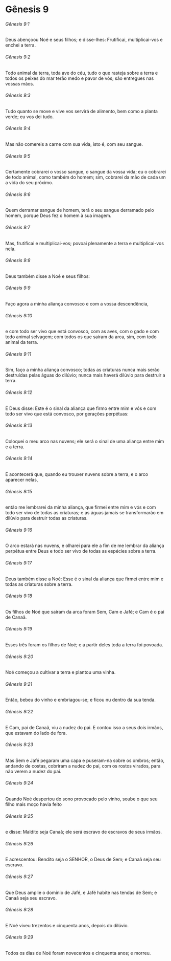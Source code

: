 # Gênesis 9

###### Gênesis 9:1

Deus abençoou Noé e seus filhos; e disse-lhes: Frutificai, multiplicai-vos e enchei a terra.

###### Gênesis 9:2

Todo animal da terra, toda ave do céu, tudo o que rasteja sobre a terra e todos os peixes do mar terão medo e pavor de vós; são entregues nas vossas mãos.

###### Gênesis 9:3

Tudo quanto se move e vive vos servirá de alimento, bem como a planta verde; eu vos dei tudo.

###### Gênesis 9:4

Mas não comereis a carne com sua vida, isto é, com seu sangue.

###### Gênesis 9:5

Certamente cobrarei o vosso sangue, o sangue da vossa vida; eu o cobrarei de todo animal, como também do homem; sim, cobrarei da mão de cada um a vida do seu próximo.

###### Gênesis 9:6

Quem derramar sangue de homem, terá o seu sangue derramado pelo homem, porque Deus fez o homem à sua imagem.

###### Gênesis 9:7

Mas, frutificai e multiplicai-vos; povoai plenamente a terra e multiplicai-vos nela.

###### Gênesis 9:8

Deus também disse a Noé e seus filhos:

###### Gênesis 9:9

Faço agora a minha aliança convosco e com a vossa descendência,

###### Gênesis 9:10

e com todo ser vivo que está convosco, com as aves, com o gado e com todo animal selvagem; com todos os que saíram da arca, sim, com todo animal da terra.

###### Gênesis 9:11

Sim, faço a minha aliança convosco; todas as criaturas nunca mais serão destruídas pelas águas do dilúvio; nunca mais haverá dilúvio para destruir a terra.

###### Gênesis 9:12

E Deus disse: Este é o sinal da aliança que firmo entre mim e vós e com todo ser vivo que está convosco, por gerações perpétuas:

###### Gênesis 9:13

Coloquei o meu arco nas nuvens; ele será o sinal de uma aliança entre mim e a terra.

###### Gênesis 9:14

E acontecerá que, quando eu trouxer nuvens sobre a terra, e o arco aparecer nelas,

###### Gênesis 9:15

então me lembrarei da minha aliança, que firmei entre mim e vós e com todo ser vivo de todas as criaturas; e as águas jamais se transformarão em dilúvio para destruir todas as criaturas.

###### Gênesis 9:16

O arco estará nas nuvens, e olharei para ele a fim de me lembrar da aliança perpétua entre Deus e todo ser vivo de todas as espécies sobre a terra.

###### Gênesis 9:17

Deus também disse a Noé: Esse é o sinal da aliança que firmei entre mim e todas as criaturas sobre a terra.

###### Gênesis 9:18

Os filhos de Noé que saíram da arca foram Sem, Cam e Jafé; e Cam é o pai de Canaã.

###### Gênesis 9:19

Esses três foram os filhos de Noé; e a partir deles toda a terra foi povoada.

###### Gênesis 9:20

Noé começou a cultivar a terra e plantou uma vinha.

###### Gênesis 9:21

Então, bebeu do vinho e embriagou-se; e ficou nu dentro da sua tenda.

###### Gênesis 9:22

E Cam, pai de Canaã, viu a nudez do pai. E contou isso a seus dois irmãos, que estavam do lado de fora.

###### Gênesis 9:23

Mas Sem e Jafé pegaram uma capa e puseram-na sobre os ombros; então, andando de costas, cobriram a nudez do pai, com os rostos virados, para não verem a nudez do pai.

###### Gênesis 9:24

Quando Noé despertou do sono provocado pelo vinho, soube o que seu filho mais moço havia feito

###### Gênesis 9:25

e disse: Maldito seja Canaã; ele será escravo de escravos de seus irmãos.

###### Gênesis 9:26

E acrescentou: Bendito seja o SENHOR, o Deus de Sem; e Canaã seja seu escravo.

###### Gênesis 9:27

Que Deus amplie o domínio de Jafé, e Jafé habite nas tendas de Sem; e Canaã seja seu escravo.

###### Gênesis 9:28

E Noé viveu trezentos e cinquenta anos, depois do dilúvio.

###### Gênesis 9:29

Todos os dias de Noé foram novecentos e cinquenta anos; e morreu.

